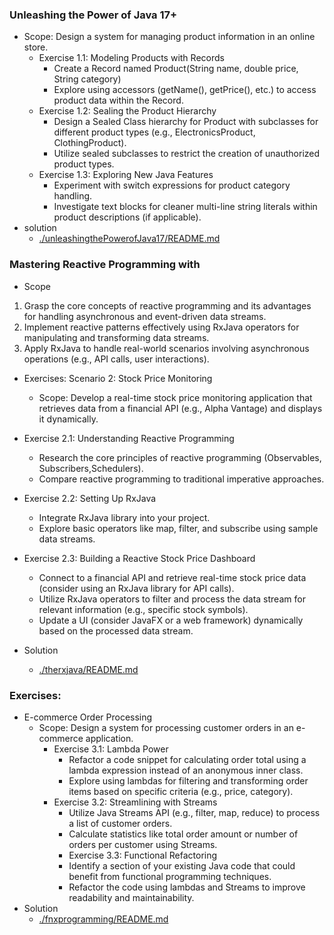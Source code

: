 ### Unleashing the Power of Java 17+
-  Scope: Design a system for managing product information in an online store.
    - Exercise 1.1: Modeling Products with Records
        - Create a Record named Product(String name, double price, String category)
        - Explore using accessors (getName(), getPrice(), etc.) to access product data within the Record.
    - Exercise 1.2: Sealing the Product Hierarchy
        - Design a Sealed Class hierarchy for Product with subclasses for different product types (e.g., ElectronicsProduct, ClothingProduct).
        - Utilize sealed subclasses to restrict the creation of unauthorized product types.
    - Exercise 1.3: Exploring New Java Features 
        - Experiment with switch expressions for product category handling.
        - Investigate text blocks for cleaner multi-line string literals within product descriptions (if applicable).
- solution
    - [./unleashingthePowerofJava17/README.md](./unleashingthePowerofJava17/README.md)

### Mastering Reactive Programming with 
- Scope
1. Grasp the core concepts of reactive programming and its advantages for handling 
asynchronous and event-driven data streams.
2. Implement reactive patterns effectively using RxJava operators for manipulating 
and transforming data streams.
3. Apply RxJava to handle real-world scenarios involving asynchronous operations 
(e.g., API calls, user interactions).
- Exercises: Scenario 2: Stock Price Monitoring
    - Scope: Develop a real-time stock price monitoring application that retrieves data from a financial API (e.g., Alpha Vantage) and displays it dynamically.
- Exercise 2.1: Understanding Reactive Programming
    - Research the core principles of reactive programming (Observables, Subscribers,Schedulers).
    - Compare reactive programming to traditional imperative approaches.
- Exercise 2.2: Setting Up RxJava
    - Integrate RxJava library into your project.
    - Explore basic operators like map, filter, and subscribe using sample data streams.
- Exercise 2.3: Building a Reactive Stock Price Dashboard
    - Connect to a financial API and retrieve real-time stock price data (consider using an RxJava library for API calls).
    - Utilize RxJava operators to filter and process the data stream for relevant information (e.g., specific stock symbols).
    - Update a UI (consider JavaFX or a web framework) dynamically based on the processed data stream.

- Solution
    - [./therxjava/README.md](./therxjava/README.md)

### Exercises:
-  E-commerce Order Processing
    - Scope: Design a system for processing customer orders in an e-commerce application.
        - Exercise 3.1: Lambda Power
            - Refactor a code snippet for calculating order total using a lambda expression instead of an anonymous inner class.
            - Explore using lambdas for filtering and transforming order items based on specific criteria (e.g., price, category).
        - Exercise 3.2: Streamlining with Streams
            - Utilize Java Streams API (e.g., filter, map, reduce) to process a list of customer orders.
            - Calculate statistics like total order amount or number of orders per customer using Streams.
            - Exercise 3.3: Functional Refactoring
            - Identify a section of your existing Java code that could benefit from functional programming techniques.
            - Refactor the code using lambdas and Streams to improve readability and maintainability.
- Solution
    - [./fnxprogramming/README.md](./fnxprogramming/README.md)

